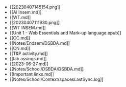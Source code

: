 - [[20230407145154.png]]
- [[AI Insem.md]]
- [[WT.md]]
- [[20230407111930.png]]
- [[WT INSEM.md]]
- [[Unit 1 - Web Essentials and Mark-up language.epub]]
- [[CC.md]]
- [[Notes/Endsem/DSBDA.md]]
- [[CN.md]]
- [[T&P activity.md]]
- [[lab assings.md]]
- [[2023-06-27.md]]
- [[Notes/School/DSBDA/DSBDA.md]]
- [[Important links.md]]
- [[Notes/School/Context/spacesLastSync.log]]
